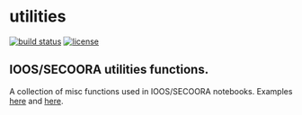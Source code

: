 # utilities

<!-- [![DOI](https://zenodo.org/badge/9372/pyoceans/utilities.svg)](http://dx.doi.org/10.5281/zenodo.14475) -->
[![build status](http://img.shields.io/travis/pyoceans/utilities/master.svg?style=flat)](https://travis-ci.org/pyoceans/utilities)
[![license](http://img.shields.io/badge/license-MIT-blue.svg?style=flat)](https://github.com/pyoceans/utilities/blob/master/LICENSE)

## IOOS/SECOORA utilities functions.

A collection of misc functions used in IOOS/SECOORA notebooks.
Examples
[here](http://nbviewer.ipython.org/github/ioos/secoora/tree/master/notebooks/)
and
[here](http://nbviewer.ipython.org/github/ioos/system-test/tree/master/).
